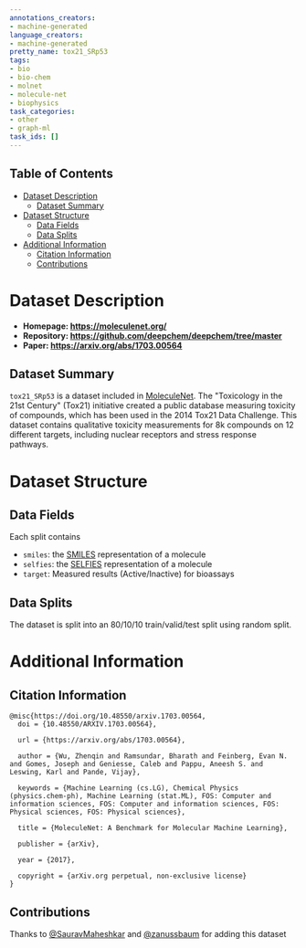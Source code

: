 ```yaml
---
annotations_creators:
- machine-generated
language_creators:
- machine-generated
pretty_name: tox21_SRp53
tags:
- bio
- bio-chem
- molnet
- molecule-net
- biophysics
task_categories:
- other
- graph-ml
task_ids: []
---
```

## Table of Contents
- [Dataset Description](#dataset-description)
  - [Dataset Summary](#dataset-summary)
- [Dataset Structure](#dataset-structure)
  - [Data Fields](#data-fields)
  - [Data Splits](#data-splits)
- [Additional Information](#additional-information)
  - [Citation Information](#citation-information)
  - [Contributions](#contributions)
# Dataset Description
- **Homepage: https://moleculenet.org/**
- **Repository: https://github.com/deepchem/deepchem/tree/master**
- **Paper: https://arxiv.org/abs/1703.00564**
## Dataset Summary
`tox21_SRp53` is a dataset included in [MoleculeNet](https://moleculenet.org/). The "Toxicology in the 21st Century" (Tox21) initiative created a public database measuring toxicity of compounds, which has been used in the 2014 Tox21 Data Challenge. This dataset contains qualitative toxicity measurements for 8k compounds on 12 different targets, including nuclear receptors and stress response pathways.

# Dataset Structure

## Data Fields
Each split contains
* `smiles`: the [SMILES](https://en.wikipedia.org/wiki/Simplified_molecular-input_line-entry_system) representation of a molecule
* `selfies`: the [SELFIES](https://github.com/aspuru-guzik-group/selfies) representation of a molecule
* `target`: Measured results (Active/Inactive) for bioassays
  
## Data Splits
The dataset is split into an 80/10/10 train/valid/test split using random split. 

# Additional Information

## Citation Information
```
@misc{https://doi.org/10.48550/arxiv.1703.00564,
  doi = {10.48550/ARXIV.1703.00564},
  
  url = {https://arxiv.org/abs/1703.00564},
  
  author = {Wu, Zhenqin and Ramsundar, Bharath and Feinberg, Evan N. and Gomes, Joseph and Geniesse, Caleb and Pappu, Aneesh S. and Leswing, Karl and Pande, Vijay},
  
  keywords = {Machine Learning (cs.LG), Chemical Physics (physics.chem-ph), Machine Learning (stat.ML), FOS: Computer and information sciences, FOS: Computer and information sciences, FOS: Physical sciences, FOS: Physical sciences},
  
  title = {MoleculeNet: A Benchmark for Molecular Machine Learning},
  
  publisher = {arXiv},
  
  year = {2017},
  
  copyright = {arXiv.org perpetual, non-exclusive license}
}
```
## Contributions
Thanks to [@SauravMaheshkar](https://github.com/SauravMaheshkar) and [@zanussbaum](https://github.com/zanussbaum) for adding this dataset